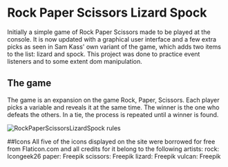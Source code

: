 # Rock Paper Scissors Lizard Spock
Initially a simple game of Rock Paper Scissors made to be played at the console. It is now updated with a graphical user interface and a few extra picks as seen in Sam Kass' own variant of the game, which adds two items to the list: lizard and spock. This project was done to practice event listeners and to some extent dom manipulation.

## The game
The game is an expansion on the game Rock, Paper, Scissors. Each player picks a variable and reveals it at the same time. The winner is the one who defeats the others. In a tie, the process is repeated until a winner is found.

<img src="https://static.wikia.nocookie.net/bigbangtheory/images/7/7d/RPSLS.png/revision/latest/scale-to-width-down/180?cb=20120822205915"
     alt="RockPaperScissorsLizardSpock rules"
     style="float: center; margin-right: 10px;">


##Icons
All five of the icons displayed on the site were borrowed for free from Flaticon.com and all credits for it belong to the following artists: 
rock: Icongeek26
paper: Freepik
scissors: Freepik
lizard: Freepik
vulcan: Freepik
